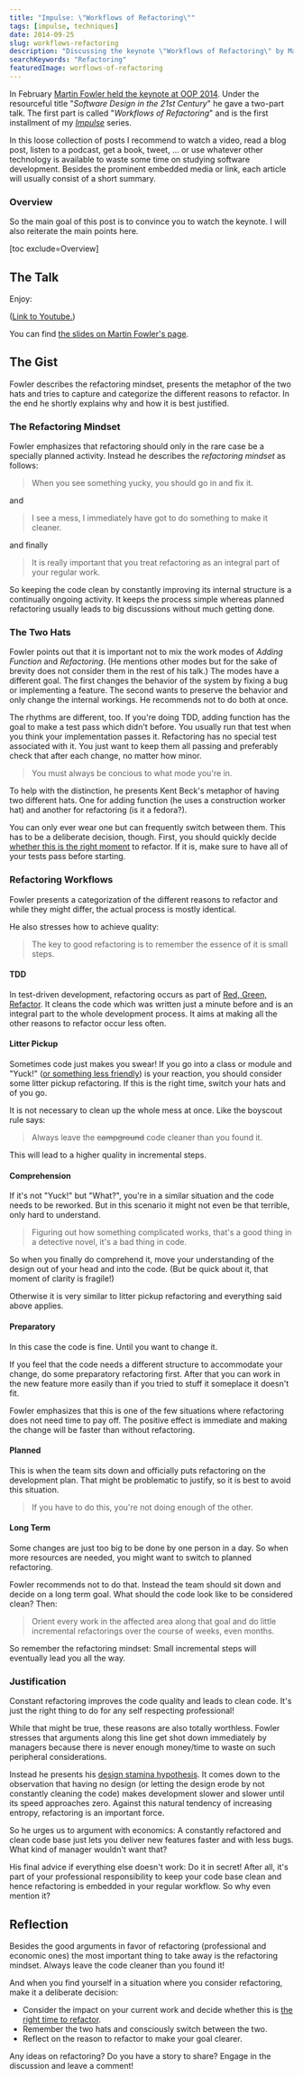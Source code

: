 ```yaml
---
title: "Impulse: \"Workflows of Refactoring\""
tags: [impulse, techniques]
date: 2014-09-25
slug: workflows-refactoring
description: "Discussing the keynote \"Workflows of Refactoring\" by Martin Fowler at OOP 20014, where he categorizes different reasons for and ways of refactoring."
searchKeywords: "Refactoring"
featuredImage: worflows-of-refactoring
---
```


In February [Martin Fowler held the keynote at OOP 2014](http://www.oop-konferenz.de/nc/oop2014/oop2014-eng/conference/english-sessions/conference-detail/software-design-in-the-21st-century.html).
Under the resourceful title "*Software Design in the 21st Century*" he gave a two-part talk.
The first part is called "*Workflows of Refactoring*" and is the first installment of my *[Impulse](http://blog.codefx.org/tag/impulse/)* series.

In this loose collection of posts I recommend to watch a video, read a blog post, listen to a podcast, get a book, tweet, … or use whatever other technology is available to waste some time on studying software development.
Besides the prominent embedded media or link, each article will usually consist of a short summary.

### Overview

So the main goal of this post is to convince you to watch the keynote.
I will also reiterate the main points here.

[toc exclude=Overview]

## The Talk

Enjoy:

([Link to Youtube.](http://www.youtube.com/watch?v=vqEg37e4Mkw))

You can find [the slides on Martin Fowler's page](http://martinfowler.com/articles/workflowsOfRefactoring/).

## The Gist

Fowler describes the refactoring mindset, presents the metaphor of the two hats and tries to capture and categorize the different reasons to refactor.
In the end he shortly explains why and how it is best justified.

### The Refactoring Mindset

Fowler emphasizes that refactoring should only in the rare case be a specially planned activity.
Instead he describes the *refactoring mindset* as follows:

> When you see something yucky, you should go in and fix it.

and

> I see a mess, I immediately have got to do something to make it cleaner.

and finally

> It is really important that you treat refactoring as an integral part of your regular work.

So keeping the code clean by constantly improving its internal structure is a continually ongoing activity.
It keeps the process simple whereas planned refactoring usually leads to big discussions without much getting done.

### The Two Hats

Fowler points out that it is important not to mix the work modes of *Adding Function* and *Refactoring*.
(He mentions other modes but for the sake of brevity does not consider them in the rest of his talk.) The modes have a different goal.
The first changes the behavior of the system by fixing a bug or implementing a feature.
The second wants to preserve the behavior and only change the internal workings.
He recommends not to do both at once.

The rhythms are different, too.
If you're doing TDD, adding function has the goal to make a test pass which didn't before.
You usually run that test when you think your implementation passes it.
Refactoring has no special test associated with it.
You just want to keep them all passing and preferably check that after each change, no matter how minor.

> You must always be concious to what mode you're in.

To help with the distinction, he presents Kent Beck's metaphor of having two different hats.
One for adding function (he uses a construction worker hat) and another for refactoring (is it a fedora?).

You can only ever wear one but can frequently switch between them.
This has to be a deliberate decision, though.
First, you should quickly decide [whether this is the right moment](https://twitter.com/codeclimate/status/421389300547465216) to refactor.
If it is, make sure to have all of your tests pass before starting.

### Refactoring Workflows

Fowler presents a categorization of the different reasons to refactor and while they might differ, the actual process is mostly identical.

He also stresses how to achieve quality:

> The key to good refactoring is to remember the essence of it is small steps.

#### TDD

In test-driven development, refactoring occurs as part of [Red, Green, Refactor](http://agileinaflash.blogspot.de/2009/02/red-green-refactor.html).
It cleans the code which was written just a minute before and is an integral part to the whole development process.
It aims at making all the other reasons to refactor occur less often.

#### Litter Pickup

Sometimes code just makes you swear!
If you go into a class or module and "Yuck!" ([or something less friendly](http://www.osnews.com/story/19266/WTFs_m)) is your reaction, you should consider some litter pickup refactoring.
If this is the right time, switch your hats and of you go.

It is not necessary to clean up the whole mess at once.
Like the boyscout rule says:

> Always leave the ~~campground~~ code cleaner than you found it.

This will lead to a higher quality in incremental steps.

#### Comprehension

If it's not "Yuck!" but "What?", you're in a similar situation and the code needs to be reworked.
But in this scenario it might not even be that terrible, only hard to understand.

> Figuring out how something complicated works, that's a good thing in a detective novel, it's a bad thing in code.

So when you finally do comprehend it, move your understanding of the design out of your head and into the code.
(But be quick about it, that moment of clarity is fragile!)

Otherwise it is very similar to litter pickup refactoring and everything said above applies.

#### Preparatory

In this case the code is fine.
Until you want to change it.

If you feel that the code needs a different structure to accommodate your change, do some preparatory refactoring first.
After that you can work in the new feature more easily than if you tried to stuff it someplace it doesn't fit.

Fowler emphasizes that this is one of the few situations where refactoring does not need time to pay off.
The positive effect is immediate and making the change will be faster than without refactoring.

#### Planned

This is when the team sits down and officially puts refactoring on the development plan.
That might be problematic to justify, so it is best to avoid this situation.

> If you have to do this, you're not doing enough of the other.

#### Long Term

Some changes are just too big to be done by one person in a day.
So when more resources are needed, you might want to switch to planned refactoring.

Fowler recommends not to do that.
Instead the team should sit down and decide on a long term goal.
What should the code look like to be considered clean?
Then:

> Orient every work in the affected area along that goal and do little incremental refactorings over the course of weeks, even months.

So remember the refactoring mindset: Small incremental steps will eventually lead you all the way.

### Justification

Constant refactoring improves the code quality and leads to clean code.
It's just the right thing to do for any self respecting professional!

While that might be true, these reasons are also totally worthless.
Fowler stresses that arguments along this line get shot down immediately by managers because there is never enough money/time to waste on such peripheral considerations.

Instead he presents his [design stamina hypothesis](http://www.martinfowler.com/bliki/DesignStaminaHypothesis.html).
It comes down to the observation that having no design (or letting the design erode by not constantly cleaning the code) makes development slower and slower until its speed approaches zero.
Against this natural tendency of increasing entropy, refactoring is an important force.

So he urges us to argument with economics: A constantly refactored and clean code base just lets you deliver new features faster and with less bugs.
What kind of manager wouldn't want that?

His final advice if everything else doesn't work: Do it in secret!
After all, it's part of your professional responsibility to keep your code base clean and hence refactoring is embedded in your regular workflow.
So why even mention it?

## Reflection

Besides the good arguments in favor of refactoring (professional and economic ones) the most important thing to take away is the refactoring mindset.
Always leave the code cleaner than you found it!

And when you find yourself in a situation where you consider refactoring, make it a deliberate decision:

-   Consider the impact on your current work and decide whether this is [the right time to refactor](http://blog.codeclimate.com/blog/2014/01/09/when-is-it-time-to-refactor/).
-   Remember the two hats and consciously switch between the two.
-   Reflect on the reason to refactor to make your goal clearer.

Any ideas on refactoring?
Do you have a story to share?
Engage in the discussion and leave a comment!
